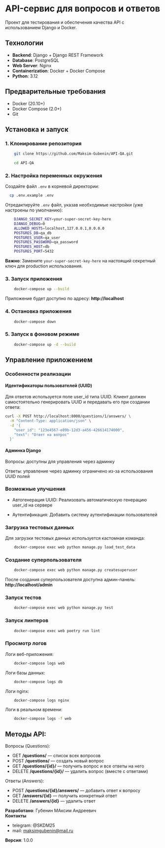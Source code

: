 
# API-сервис для вопросов и ответов


Проект для тестирования и обеспечения качества API с использованием Django и Docker.

## Технологии

- **Backend**: Django + Django REST Framework
- **Database**: PostgreSQL
- **Web Server**: Nginx
- **Containerization**: Docker + Docker Compose
- **Python**: 3.12

## Предварительные требования

- Docker (20.10+)
- Docker Compose (2.0+)
- Git

## Установка и запуск

### 1. Клонирование репозитория

```bash
    git clone https://github.com/Maksim-Gubenin/API-QA.git
    
    cd API-QA
```

### 2. Настройка переменных окружения
Создайте файл `.env` в корневой директории:

```bash
  cp .env.example .env
```

Отредактируйте `.env` файл, указав необходимые настройки (уже настроены по умолчанию):

```bash
    DJANGO_SECRET_KEY=your-super-secret-key-here
    DJANGO_DEBUG=0
    ALLOWED_HOSTS=localhost,127.0.0.1,0.0.0.0
    POSTGRES_DB=qa_db
    POSTGRES_USER=qa_user
    POSTGRES_PASSWORD=qa_password
    POSTGRES_HOST=db
    POSTGRES_PORT=5432
```

**Важно**: Замените `your-super-secret-key-here` на настоящий секретный ключ для production использования.

### 3. Запуск приложения

```bash
    docker-compose up --build
```

Приложение будет доступно по адресу: **http://localhost**

### 4. Остановка приложения

```bash
    docker-compose down
```

### 5. Запуск в фоновом режиме

```bash
    docker-compose up -d --build
```

## Управление приложением

### Особенности реализации

#### Идентификаторы пользователей (UUID)

Для ответов используется поле user_id типа UUID. Клиент должен самостоятельно генерировать UUID и передавать его при создании ответа:

```bash
curl -X POST http://localhost:8000/questions/1/answers/ \
  -H "Content-Type: application/json" \
  -d '{
    "user_id": "123e4567-e89b-12d3-a456-426614174000",
    "text": "Ответ на вопрос"
  }'
```

#### Админка Django
Вопросы: доступны для управления через админку

Ответы: управление через админку ограничено из-за использования UUID полей

### Возможные улучшения

- Автогенерация UUID: Реализовать автоматическую генерацию user_id на сервере

- Аутентификация: Добавить систему аутентификации пользователей

### Загрузка тестовых данных

Для загрузки тестовых данных используется кастомная команда:

```bash
    docker-compose exec web python manage.py load_test_data
```

### Создание суперпользователя

```bash
    docker-compose exec web python manage.py createsuperuser
```

После создания суперпользователя доступна админ-панель: **http://localhost/admin**


### Запуск тестов

```bash
    docker-compose exec web python manage.py test
```

### Запуск линтеров

```bash
    docker-compose exec web poetry run lint
```

### Просмотр логов

Логи веб-приложения:

```bash
    docker-compose logs web
```


Логи базы данных:

```bash
    docker-compose logs db
```

Логи nginx:

```bash
    docker-compose logs nginx
```

Логи в реальном времени:

```bash
    docker-compose logs -f web
```

## Методы API:

Вопросы (Questions):

- GET **/questions/** — список всех вопросов
- POST **/questions/** — создать новый вопрос
- GET **/questions/{id}/** — получить вопрос и все ответы на него
- DELETE **/questions/{id}/** — удалить вопрос (вместе с ответами)


Ответы (Answers):
- POST **/questions/{id}/answers/** — добавить ответ к вопросу
- GET **/answers/{id}** — получить конкретный ответ
- DELETE **/answers/{id}** — удалить ответ

**Разработано**: Губенин МАксим Андреевич  
**Контакты**

- telegram: @SKDM25
- mail: maksimgubenin@mail.ru

**Версия**: 1.0.0